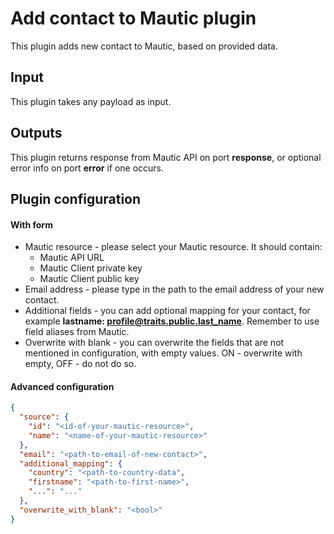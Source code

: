 # Add contact to Mautic plugin

This plugin adds new contact to Mautic, based on provided data.

## Input
This plugin takes any payload as input.

## Outputs
This plugin returns response from Mautic API on port **response**, or optional
error info on port **error** if one occurs.

## Plugin configuration

#### With form
- Mautic resource - please select your Mautic resource. It should contain: 
    - Mautic API URL
    - Mautic Client private key
    - Mautic Client public key
- Email address - please type in the path to the email address of your new contact.
- Additional fields - you can add optional mapping for your contact, for example **lastname:
  profile@traits.public.last_name**. Remember to use field aliases from Mautic.
- Overwrite with blank - you can overwrite the fields that are not mentioned in configuration,
  with empty values. ON - overwrite with empty, OFF - do not do so.

#### Advanced configuration
```json
{
  "source": {
    "id": "<id-of-your-mautic-resource>",
    "name": "<name-of-your-mautic-resource>"
  },
  "email": "<path-to-email-of-new-contact>",
  "additional_mapping": {
    "country": "<path-to-country-data",
    "firstname": "<path-to-first-name>",
    "...": "..."
  },
  "overwrite_with_blank": "<bool>"
}
```